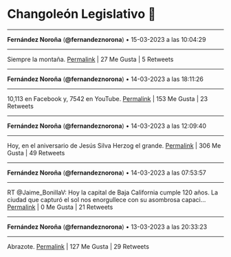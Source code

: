 # Changoleón Legislativo 🙈
*****
**Fernández Noroña** (**@fernandeznorona**) • 15-03-2023 a las 10:04:29
*****
Siempre la montaña.
[Permalink](https://twitter.com/fernandeznorona/status/1636065848392654850) | 27 Me Gusta | 5 Retweets
*****
**Fernández Noroña** (**@fernandeznorona**) • 14-03-2023 a las 18:11:26
*****
10,113 en Facebook y, 7542 en YouTube.
[Permalink](https://twitter.com/fernandeznorona/status/1635826005167292422) | 153 Me Gusta | 23 Retweets
*****
**Fernández Noroña** (**@fernandeznorona**) • 14-03-2023 a las 12:09:40
*****
Hoy, en el aniversario de Jesús Silva Herzog el grande.
[Permalink](https://twitter.com/fernandeznorona/status/1635734965341020160) | 306 Me Gusta | 49 Retweets
*****
**Fernández Noroña** (**@fernandeznorona**) • 14-03-2023 a las 07:53:57
*****
RT @Jaime_BonillaV: Hoy la capital de Baja California cumple 120 años. La ciudad que capturó el sol nos enorgullece con su asombrosa capaci…
[Permalink](https://twitter.com/fernandeznorona/status/1635670612264755200) | 0 Me Gusta | 21 Retweets
*****
**Fernández Noroña** (**@fernandeznorona**) • 13-03-2023 a las 20:33:23
*****
Abrazote.
[Permalink](https://twitter.com/fernandeznorona/status/1635499342374027264) | 127 Me Gusta | 29 Retweets